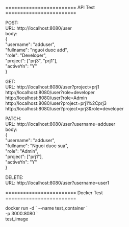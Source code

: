 ======================== API Test ========================

POST:  
URL: http://localhost:8080/user  
body:  
{  
"username": "adduser",  
"fullname": "nguoi duoc add",  
"role": "Developer",  
"project": ["prj3", "prj1"],  
"activeYn": "Y"  
}  

GET:  
URL: http://localhost:8080/user?project=prj1  
http://localhost:8080/user?role=developer  
http://localhost:8080/user?role=Admin  
http://localhost:8080/user?project=prj1%2Cprj3  
http://localhost:8080/user?project=prj3&role=developer  

PATCH:  
URL: http://localhost:8080/user?username=adduser  
body:  
{  
"username": "adduser",  
"fullname": "Nguoi duoc sua",  
"role": "Admin",  
"project": ["prj1"],  
"activeYn": "Y"  
}  

DELETE:  
URL: http://localhost:8080/user?username=user1  

======================== Docker Test ========================
  
docker run -d \`
--name test_container \`  
-p 3000:8080 \`  
test_image  
